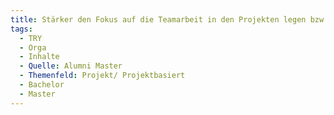 ```yaml
---
title: Stärker den Fokus auf die Teamarbeit in den Projekten legen bzw. auch dort praxisnähe hineinbringen bpsw. durch Scrum Strukturen, Sprints, PO etc. und das konsequent in den Projekten durchziehen
tags:
  - TRY
  - Orga
  - Inhalte
  - Quelle: Alumni Master
  - Themenfeld: Projekt/ Projektbasiert
  - Bachelor
  - Master
---
```

